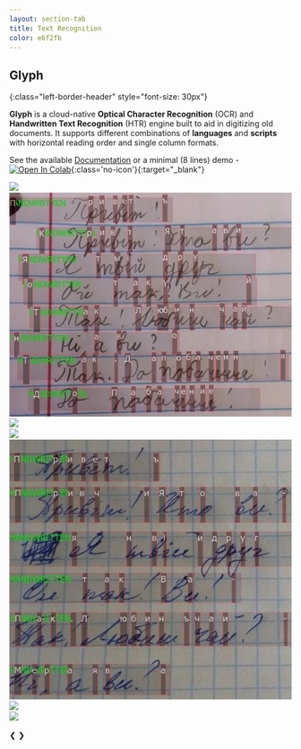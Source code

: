 ```yaml
---
layout: section-tab
title: Text Recognition
color: e6f2fb
---
```



## Glyph
{:class="left-border-header" style="font-size: 30px"}

**Glyph** is a cloud-native **Optical Character Recognition** (OCR) and **Handwritten Text Recognition** (HTR) engine built to aid in digitizing old documents. 
It supports different combinations of **languages** and **scripts** with horizontal reading order and single column formats.

See the available [Documentation](/ocr/glyph-ocr-engine) or a minimal (8 lines) demo - [![Open In Colab](https://colab.research.google.com/assets/colab-badge.svg)](https://colab.research.google.com/drive/1Ld9f0I_Wl74EH16fUVneKmIavPept5C8?usp=sharing){:class='no-icon'}{:target="_blank"}


<div class="slideshow-container">
  <div class="slide slide-medium fade">
    <img src="/assets/img/index_sections/text_recognition/de-frk-demo.png">
  </div>

  <div class="slide slide-medium fade">
    <img src="/assets/img/index_sections/text_recognition/ua-hw-demo.png">
  </div>

  <div class="slide slide-medium fade">
    <img src="/assets/img/index_sections/text_recognition/en-ma-demo.png">
  </div>

  <div class="slide slide-medium fade">
    <img src="/assets/img/index_sections/text_recognition/fr-ma-demo.png">
  </div>

  <div class="slide slide-medium fade">
    <img src="/assets/img/index_sections/text_recognition/ua-hw-demo2.png">
  </div>

  <div class="slide slide-medium fade">
    <img src="/assets/img/index_sections/text_recognition/ro-ma-demo.png">
  </div>

  <div class="slide slide-medium fade">
    <img src="/assets/img/index_sections/text_recognition/de-ma-demo.png">
  </div>

  <span class="prev" onclick="plusSlides(-1)">&#10094;</span>
  <span class="next" onclick="plusSlides(1)">&#10095;</span>
</div>


